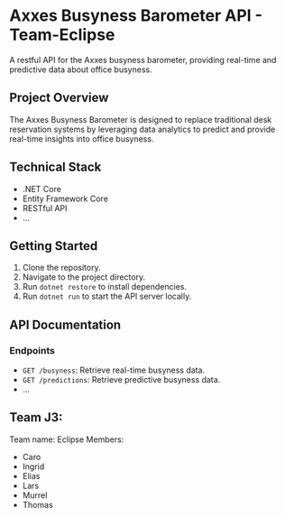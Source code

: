# Axxes Busyness Barometer API - Team-Eclipse

A restful API for the Axxes busyness barometer, providing real-time and predictive data about office busyness.

## Project Overview

The Axxes Busyness Barometer is designed to replace traditional desk reservation systems by leveraging data analytics to predict and provide real-time insights into office busyness.

## Technical Stack

- .NET Core
- Entity Framework Core
- RESTful API
- ...

## Getting Started

1. Clone the repository.
2. Navigate to the project directory.
3. Run `dotnet restore` to install dependencies.
4. Run `dotnet run` to start the API server locally.

## API Documentation


### Endpoints

- `GET /busyness`: Retrieve real-time busyness data.
- `GET /predictions`: Retrieve predictive busyness data.
- ...

## Team J3​: 
Team name: Eclipse
Members:
- Caro
- Ingrid
- Elias
- Lars
- Murrel
- Thomas
